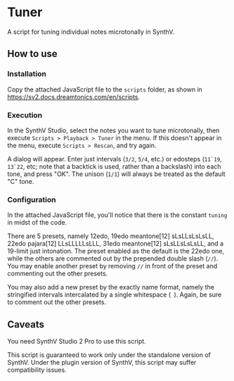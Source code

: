 # Tuner
A script for tuning individual notes microtonally in SynthV.

## How to use

### Installation
Copy the attached JavaScript file to the `scripts` folder, as shown in https://sv2.docs.dreamtonics.com/en/scripts.

### Execution
In the SynthV Studio, select the notes you want to tune microtonally, then execute `Scripts > Playback > Tuner` in the menu. If this doesn't appear in the menu, execute `Scripts > Rescan`, and try again.

A dialog will appear. Enter just intervals (`3/2`, `5/4`, etc.) or edosteps (``11`19``, ``13`22``, etc; note that a backtick is used, rather than a backslash) into each tone, and press "OK". The unison (`1/1`) will always be treated as the default "C" tone.

### Configuration
In the attached JavaScript file, you'll notice that there is the constant `tuning` in midst of the code.

There are 5 presets, namely 12edo, 19edo meantone\[12\] sLsLLsLsLsLL, 22edo pajara\[12\] LLsLLLLLsLLL, 31edo meantone\[12\] sLsLLsLsLsLL, and a 19-limit just intonation. The preset enabled as the default is the 22edo one, while the others are commented out by the prepended double slash (`//`). You may enable another preset by removing `//` in front of the preset and commenting out the other presets.

You may also add a new preset by the exactly name format, namely the stringified intervals intercalated by a single whitespace (` `). Again, be sure to comment out the other presets.

## Caveats
You need SynthV Studio 2 Pro to use this script.

This script is guaranteed to work only under the standalone version of SynthV. Under the plugin version of SynthV, this script may suffer compatibility issues.

